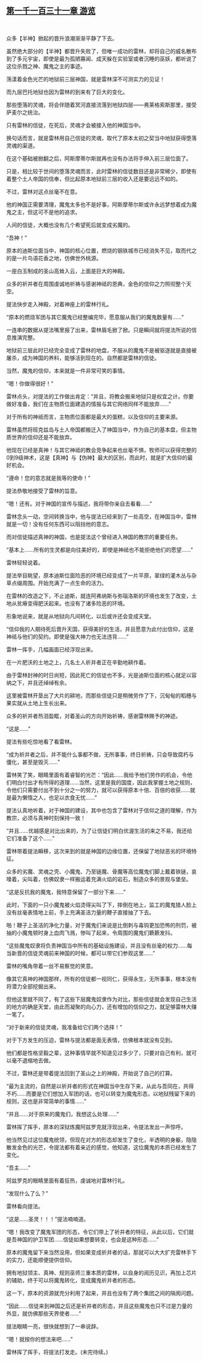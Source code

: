 ## [第一千一百三十一章 游览](https://www.xxbiquge.com/11_11222/9060398.html)
﻿

  众多【半神】掀起的晋升浪潮渐渐平静了下去。

  虽然绝大部分的【半神】都晋升失败了，但唯一成功的雷林，却将自己的威名散布到了多元宇宙，即使是最为孤陋寡闻、成天躲在实验室或者沉睡的巫妖，都听说了这位杀戮之神、魔鬼之主的事迹。

  荡漾着金色光芒的地狱前三层神国，就是雷林深不可测实力的见证！

  而九层巴托地狱也因为雷林的到来有了巨大的变化。

  那些堕落的灵魂，将会伴随着冥河直接流落到地狱四层——弗莱格索斯那里，接受萨麦尔之统治。

  只有雷林的信徒，在死后，灵魂才会被接入他的神国当中。

  换句话而言，就是雷林用自己信徒的灵魂，取代了原本太初之契当中地狱获得堕落灵魂的渠道。

  在这个基础被掀翻之后，阿斯摩蒂尔斯就再也没有办法将手伸入前三层位面了。

  只是，相比较于世间的堕落灵魂而言，此时雷林的信徒数目还是非常稀少，即使有着整个土人帝国的信奉，但比起原本地狱前三层的收入还是要远远不如的。

  不过，雷林对这点丝毫不在意。

  他的神国正需要清理，魔鬼太多也不是好事，阿斯摩蒂尔斯或许永远梦想着成为魔鬼之主，但这可不是他的追求。

  人间的信徒，大概也没有几个希望死后就变成劣魔的。

  “吾神！”

  原本的迪斯位面当中，神国的核心位置，燃烧的钢铁城市已经消失不见，取而代之的是一片鸟语花香之地，仿佛世外桃源。

  一座白玉制成的圣山高耸入云，上面是巨大的神殿。

  众多的祈并者在周围虔诚地祈祷与感谢神祗的恩典，金色的信仰之力照彻整个天空。

  提法快步走入神殿，对着神座上的雷林行礼。

  “原本的燃烧军团与其它魔鬼已经整编完毕，愿意服从我们的魔鬼数量有……”

  一连串的数据从提法嘴里报了出来，雷林眉毛掀了掀。只是瞬间就将提法所说的信息推演完整。

  地狱前三层此时已经完全变成了雷林的地盘，不服从的魔鬼不是被驱逐就是直接被屠杀，成为神国的养料，能够活到现在的。自然都是雷林的信徒。

  当然，魔鬼的信仰，本来就是一件非常可笑的事情。

  “嗯！你做得很好！”

  雷林点头，对提法的工作做出肯定：“并且，将教会搬来地狱只是权宜之计。你要做好准备，我们在主物质位面建造的情报与其它网络同样不能放弃……”

  对于所有的神祗而言，主物质位面都是最大的蛋糕，以及信仰的主要来源。

  雷林虽然将班克兹岛与土人帝国都搬迁入了神国当中，作为自己的基本盘，但主物质世界的信仰还是不能放弃。

  他现在已经是真神！与其它神祗的教会竞争起来也丝毫不惧，牧师可以获得完整的0到9级神术，这是【真神】与【伪神】最大的区别，而此时，就是扩大信仰的最好机会。

  “遵命！您的意志就是我等的使命！”

  提法恭敬地接受了雷林的旨意。

  “嗯！还有。对于神国的宣传与描述，我将带你亲自去看看……”

  雷林念头一动，空间转换当中，他与提法已经来到了一处高空，在神国当中，雷林就是一切！没有任何东西可以阻挡他的意志。

  而对信徒描述真神的神国，也是提法这个曾经进入神国的教宗的重要任务。

  “基本上……所有的生灵都是向往美好的，即使是神祗也不能拒绝他们的愿望……”

  雷林轻轻说着。

  提法举目眺望，原本迪斯位面险恶的环境已经变成了一片平原，翠绿的灌木丛与杂草点缀周围。开始充满了一点生命的活力。

  在雷林的改造之下，不止迪斯，就连阿弗纳斯与弥瑙洛斯的环境也发生了改变，土地从贫瘠变得肥沃起来。也没有了诸多险恶的环境。

  形象地说来，就是从地狱向凡间转化，以后或许还会变成天堂。

  “信仰我的人期待死后晋升天国，获得美好的生活，并且愿意为此付出信仰，这是神祗与他们的契约。即使是强大神力也无法违背……”

  雷林一挥手，几幅画面已经浮现出来。

  在一片肥沃的土地之上，几名土人祈并者正在辛勤地耕作着。

  由于雷林封神的时日尚短，因此死亡的信徒也不多，光是迪斯位面的核心就足以容纳之下，并且还绰绰有余。

  这里被雷林开垦出了大片的耕地，而那些信徒只是稍微劳作了下，沉甸甸的稻穗与果实就从土地上生长出来。

  众多的祈并者热泪盈眶，对着圣山的方向开始祈祷，感谢雷林赐予的神迹。

  “这是……”

  提法有些吃惊地看了看雷林。

  “成为祈并者之后，并不能什么事都不做，无所事事，终日祈祷，只会导致腐朽与僵化，甚至是毁灭……”

  雷林笑了笑，眼睛里面有着睿智的光芒：“因此……我给予他们劳作的机会，令他们明白付出才有所得的道理……当然，这里是我的国度，因此我掌握土地之规则，令他们只需要付出不到十分之一的努力，就可以获得原本十倍、百倍的收获……就是最为懒惰之人，也足以衣食无忧……”

  提法认真地听着，对于神国的建设，其中也包含了雷林对于信仰之道的理解，作为教宗，必须与真神时刻保持一致！

  “并且……优越感是对比出来的，为了让信徒们明白优渥生活的来之不易，我还给它们准备了这个……”

  雷林带着提法瞬移，这次来到的就是神国的边缘位置，还保留了地狱恶劣的环境特征。

  众多的劣魔、灵魂之壳、小魔鬼、乃至链魔、骨魔等高位魔鬼们脚上戴着铁链，哀嚎着，尖叫着，仿佛奴隶一样搬运着充满火焰的岩石，制造众多的景观与堡垒。

  “这是反抗我的魔鬼，我特意保留了一部分下来……”

  此时，下面的一只小魔鬼被火焰烫得尖叫了下，摔倒在地上，监工的魔鬼猎人脸上没有丝毫表情地上前，手上充满圣洁力量的鞭子直接抽了下去。

  啪！鞭子上圣洁的净化力量，对于魔鬼们来说是比倒刺与毒钩更加恐怖的刑罚，被抽的小魔鬼顿时身上血肉飞溅，惨叫了起来，令周围的魔鬼们簌簌发抖。

  “这些魔鬼奴隶将负责神国当中所有的基础设施建设，并且没有丝毫的权力……每当新晋的信徒灵魂前来神国的时候，都可以带它们参观这里……”

  雷林的嘴角带着一丝不易察觉的笑意。

  像其它真神的神国那样，所有的信徒都一视同仁，获得永生，无所事事，根本没有将潜力全部挖掘出来。

  但他这里就不同了，有了这些下层魔鬼奴隶作为对比，那些信徒就会发现自己生活的地方的确是天堂，由此而凝聚的向心力，还有增加的信仰之力，就足够雷林大赚一笔了。

  “对于新来的信徒灵魂，我准备给它们两个选择！”

  对于下方发生的压迫，雷林与提法都是面无表情，仿佛根本就没有见到。

  他们都是性格坚毅之辈，这种事情早就不知道见过多少了，只要对自己有利，就可以毫不退缩地去做。

  不过，雷林还是带着提法回到了圣山之上的神殿，开始说了自己的打算。

  “最为主流的，自然是以祈并者的形式在神国当中生存下来，从此与吾同在，共得不朽……而要是它们想加入军团的话，也可以转变为魔鬼形态，以地狱残留下来的规则，这也是非常简单的事情……”

  “并且……对于原来的魔鬼们，我想这么处理……”

  雷林挥了挥手，原本的深狱炼魔阿兹罗克就浮现出来，令提法发出一声惊呼。

  他当然见过这位魔鬼统领，但现在对方的形态却发生了变化，半透明的身躯，隐隐散发金色的光芒，令提法都有着亲近的感觉，他知道，这位魔鬼的本质已经发生了变化。

  “吾主……”

  阿兹罗克的眼睛里面有着狂热，虔诚地对雷林行礼。

  “发现什么了么？”

  雷林看向提法。

  “这是……圣灵！！！”提法喃喃道。

  “嗯！我改变了魔鬼军团的形态，令它们带上了祈并者的特征，从此以后，它们就是吾神国的护卫军团……信徒如果想要转变，也会是这种形态……”

  原本的魔鬼留下来当然没用，但如果变成祈并者的话，那就可以大大扩充雷林手下的实力，还能顺便提供信仰。

  拥有地狱领主、真神、规则巫师三重本质的雷林，以自身的阅历见识，再加上芯片的辅助，终于可以将魔鬼转化，变成魔鬼祈并者的形态。

  这一下，原本的资源就充分利用了起来，并且也没有了两个集团之间的隔阂问题。

  “因此……信徒来到神国之后还是祈并者的形态，并且这些魔鬼也只不过是力量的外显，就仿佛那些天界使者……”

  提法眼睛一亮，很快就想到了一串说辞。

  “嗯！就按你的想法来吧……”

  雷林挥了挥手，将提法打发走。(未完待续。)

  

